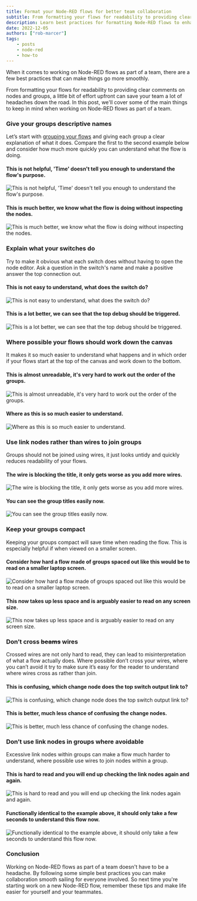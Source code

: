 ```yaml
---
title: Format your Node-RED flows for better team collaboration
subtitle: From formatting your flows for readability to providing clear comments on nodes and groups, a little bit of effort upfront can save your team a lot of headaches down the road
description: Learn best practices for formatting Node-RED flows to enhance team collaboration. From descriptive group names to clear switch explanations, optimize your flows for readability and efficiency.
date: 2022-12-05
authors: ["rob-marcer"]
tags:
    - posts
    - node-red
    - how-to
---
```



When it comes to working on Node-RED flows as part of a team, there are a few best practices that can make things go more smoothly.
<!--more-->
From formatting your flows for readability to providing clear comments on nodes and groups, a little bit of effort upfront can save your team a lot of headaches down the road. In this post, we'll cover some of the main things to keep in mind when working on Node-RED flows as part of a team.

### Give your groups descriptive names

Let’s start with [grouping your flows](https://nodered.org/docs/user-guide/editor/workspace/groups) and giving each group a clear explanation of what it does. Compare the first to the second example below and consider how much more quickly you can understand what the flow is doing.

#### This is not helpful, 'Time' doesn't tell you enough to understand the flow's purpose.
![This is not helpful, 'Time' doesn't tell you enough to understand the flow's purpose.](./images/name-bad.png)

#### This is much better, we know what the flow is doing without inspecting the nodes.
![This is much better, we know what the flow is doing without inspecting the nodes.](./images/name-good.png)

### Explain what your switches do

Try to make it obvious what each switch does without having to open the node editor. Ask a question in the switch's name and make a positive answer the top connection out.

#### This is not easy to understand, what does the switch do?
![This is not easy to understand, what does the switch do?](./images/switch-bad.png)

#### This is a lot better, we can see that the top debug should be triggered.
![This is a lot better, we can see that the top debug should be triggered.](./images/switch-good.png)

### Where possible your flows should work down the canvas

It makes it so much easier to understand what happens and in which order if your flows start at the top of the canvas and work down to the bottom.

#### This is almost unreadable, it's very hard to work out the order of the groups.
![This is almost unreadable, it's very hard to work out the order of the groups.](./images/flowdown-bad.png)

#### Where as this is so much easier to understand.
![Where as this is so much easier to understand.](./images/flowdown-good.png)

### Use link nodes rather than wires to join groups

Groups should not be joined using wires, it just looks untidy and quickly reduces readability of your flows.

#### The wire is blocking the title, it only gets worse as you add more wires.
![The wire is blocking the title, it only gets worse as you add more wires.](./images/link-bad.png)

#### You can see the group titles easily now.
![You can see the group titles easily now.](./images/link-good.png)

### Keep your groups compact

Keeping your groups compact will save time when reading the flow. This is especially helpful if when viewed on a smaller screen.

#### Consider how hard a flow made of groups spaced out like this would be to read on a smaller laptop screen.
![Consider how hard a flow made of groups spaced out like this would be to read on a smaller laptop screen.](./images/compact-bad.png)

#### This now takes up less space and is arguably easier to read on any screen size.
![This now takes up less space and is arguably easier to read on any screen size.](./images/compact-good.png)

### Don’t cross ~~beams~~ wires
Crossed wires are not only hard to read, they can lead to misinterpretation of what a flow actually does. Where possible don’t cross your wires, where you can’t avoid it try to make sure it’s easy for the reader to understand where wires cross as rather than join.

#### This is confusing, which change node does the top switch output link to?
![This is confusing, which change node does the top switch output link to?](./images/wires-bad.png)

#### This is better, much less chance of confusing the change nodes.
![This is better, much less chance of confusing the change nodes.](./images/wires-good.png)

### Don’t use link nodes in groups where avoidable

Excessive link nodes within groups can make a flow much harder to understand, where possible use wires to join nodes within a group.

#### This is hard to read and you will end up checking the link nodes again and again.
![This is hard to read and you will end up checking the link nodes again and again.](./images/groupwires-bad.png)

#### Functionally identical to the example above, it should only take a few seconds to understand this flow now.
![Functionally identical to the example above, it should only take a few seconds to understand this flow now.](./images/groupwires-good.png)

### Conclusion

Working on Node-RED flows as part of a team doesn't have to be a headache. By following some simple best practices you can make collaboration smooth sailing for everyone involved. So next time you're starting work on a new Node-RED flow, remember these tips and make life easier for yourself and your teammates.